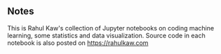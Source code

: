 ## Notes

This is Rahul Kaw's collection of Jupyter notebooks on coding machine learning, some statistics and data visualization. 
Source code in each notebook is also posted on <https://rahulkaw.com>

